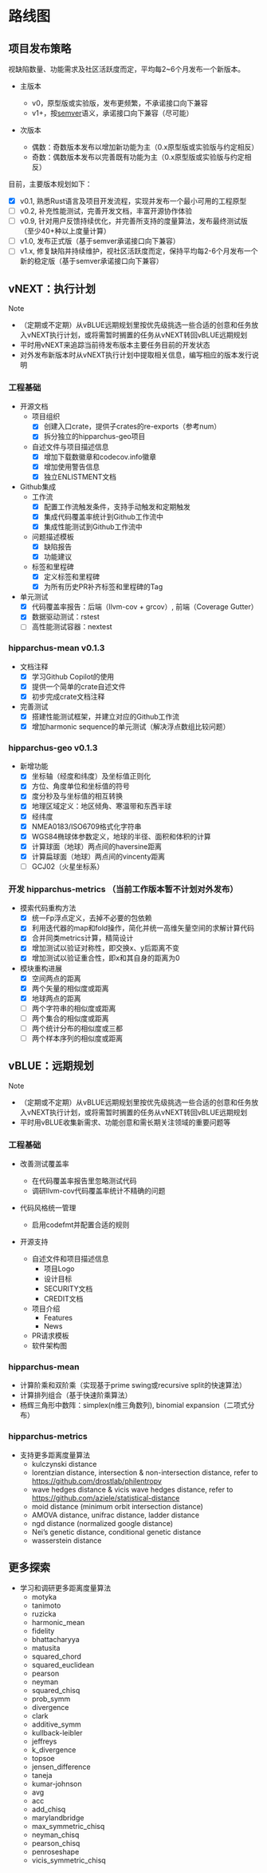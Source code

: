 # 路线图

## 项目发布策略

视缺陷数量、功能需求及社区活跃度而定，平均每2~6个月发布一个新版本。

- 主版本
  - v0，原型版或实验版，发布更频繁，不承诺接口向下兼容
  - v1+，按[semver](https://semver.org/)语义，承诺接口向下兼容（尽可能）

- 次版本
  - 偶数：奇数版本发布以增加新功能为主（0.x原型版或实验版与约定相反）
  - 奇数：偶数版本发布以完善既有功能为主（0.x原型版或实验版与约定相反）

目前，主要版本规划如下：
  - [x] v0.1, 熟悉Rust语言及项目开发流程，实现并发布一个最小可用的工程原型
  - [ ] v0.2, 补充性能测试，完善开发文档，丰富开源协作体验
  - [ ] v0.9, 针对用户反馈持续优化，并完善所支持的度量算法，发布最终测试版（至少40+种以上度量计算）
  - [ ] v1.0, 发布正式版（基于semver承诺接口向下兼容）
  - [ ] v1.x, 修复缺陷并持续维护，视社区活跃度而定，保持平均每2-6个月发布一个新的稳定版（基于semver承诺接口向下兼容）

## vNEXT：执行计划

> [!NOTE]
> - （定期或不定期）从vBLUE远期规划里按优先级挑选一些合适的创意和任务放入vNEXT执行计划，或将需暂时搁置的任务从vNEXT转回vBLUE远期规划
> - 平时用vNEXT来追踪当前待发布版本主要任务目前的开发状态
> - 对外发布新版本时从vNEXT执行计划中提取相关信息，编写相应的版本发行说明

### 工程基础

- 开源文档
  - 项目组织
    - [x] 创建入口crate，提供子crates的re-exports（参考num）
    - [x] 拆分独立的hipparchus-geo项目
  - 自述文件与项目描述信息
    - [x] 增加下载数徽章和codecov.info徽章
    - [x] 增加使用警告信息
    - [x] 独立ENLISTMENT文档

- Github集成
  - 工作流
    - [x] 配置工作流触发条件，支持手动触发和定期触发
    - [x] 集成代码覆盖率统计到Github工作流中
    - [x] 集成性能测试到Github工作流中
  - 问题描述模板
    - [x] 缺陷报告
    - [x] 功能建议
  - 标签和里程碑
    - [x] 定义标签和里程碑
    - [x] 为所有历史PR补齐标签和里程碑的Tag

- 单元测试
  - [x] 代码覆盖率报告：后端（llvm-cov + grcov）, 前端（Coverage Gutter）
  - [x] 数据驱动测试：rstest
  - [ ] 高性能测试容器：nextest

### hipparchus-mean v0.1.3

  - 文档注释
    - [x] 学习Github Copilot的使用
    - [x] 提供一个简单的crate自述文件
    - [x] 初步完成crate文档注释

  - 完善测试
    - [x] 搭建性能测试框架，并建立对应的Github工作流
    - [x] 增加harmonic sequence的单元测试（解决浮点数组比较问题）

### hipparchus-geo v0.1.3

  - 新增功能
    - [x] 坐标轴（经度和纬度）及坐标值正则化
    - [x] 方位、角度单位和坐标值的符号
    - [x] 度分秒及与坐标值的相互转换
    - [x] 地理区域定义：地区倾角、寒温带和东西半球
    - [x] 经纬度
    - [x] NMEA0183/ISO6709格式化字符串
    - [x] WGS84椭球体参数定义，地球的半径、面积和体积的计算
    - [x] 计算球面（地球）两点间的haversine距离
    - [x] 计算扁球面（地球）两点间的vincenty距离
    - [ ] GCJ02（火星坐标系）

### 开发 hipparchus-metrics （当前工作版本暂不计划对外发布）

  - 摸索代码重构方法
    - [x] 统一Fp浮点定义，去掉不必要的包依赖
    - [x] 利用迭代器的map和fold操作，简化并统一高维矢量空间的求解计算代码
    - [x] 合并同类metrics计算，精简设计
    - [x] 增加测试以验证对称性，即交换x、y后距离不变
    - [x] 增加测试以验证重合性，即x和其自身的距离为0

  - 模块重构进展
    - [x] 空间两点的距离
    - [x] 两个矢量的相似度或距离
    - [x] 地球两点的距离
    - [ ] 两个字符串的相似度或距离
    - [ ] 两个集合的相似度或距离
    - [ ] 两个统计分布的相似度或三都
    - [ ] 两个样本序列的相似度或距离

## vBLUE：远期规划

> [!NOTE]
> - （定期或不定期）从vBLUE远期规划里按优先级挑选一些合适的创意和任务放入vNEXT执行计划，或将需暂时搁置的任务从vNEXT转回vBLUE远期规划
> -  平时用vBLUE收集新需求、功能创意和需长期关注领域的重要问题等

### 工程基础

- 改善测试覆盖率
  - 在代码覆盖率报告里忽略测试代码
  - 调研llvm-cov代码覆盖率统计不精确的问题

- 代码风格统一管理
  - 启用codefmt并配置合适的规则

- 开源支持
  - 自述文件和项目描述信息
    - 项目Logo
    - 设计目标
    - SECURITY文档
    - CREDIT文档
  - 项目介绍
    - Features
    - News
  - PR请求模板
  - 软件架构图

### hipparchus-mean

  - 计算阶乘和双阶乘（实现基于prime swing或recursive split的快速算法）
  - 计算排列组合（基于快速阶乘算法）
  - 杨辉三角形中数阵：simplex(n维三角数列), binomial expansion（二项式分布）

### hipparchus-metrics

- 支持更多距离度量算法
  - kulczynski distance
  - lorentzian distance, intersection & non-intersection distance, refer to https://github.com/drostlab/philentropy
  - wave hedges distance & vicis wave hedges distance, refer to https://github.com/aziele/statistical-distance 
  - moid distance (minimum orbit intersection distance)
  - AMOVA distance, unifrac distance, ladder distance
  - ngd distance (normalized google distance)
  - Nei’s genetic distance, conditional genetic distance
  - wasserstein distance

## 更多探索

- 学习和调研更多距离度量算法
  - motyka
  - tanimoto
  - ruzicka
  - harmonic_mean
  - fidelity
  - bhattacharyya
  - matusita
  - squared_chord
  - squared_euclidean
  - pearson
  - neyman
  - squared_chisq
  - prob_symm
  - divergence
  - clark
  - additive_symm
  - kullback-leibler
  - jeffreys
  - k_divergence
  - topsoe
  - jensen_difference
  - taneja
  - kumar-johnson
  - avg
  - acc
  - add_chisq
  - marylandbridge
  - max_symmetric_chisq
  - neyman_chisq
  - pearson_chisq
  - penroseshape
  - vicis_symmetric_chisq
